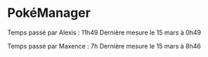 # PokéManager

Temps passé par Alexis : 11h49
Dernière mesure le 15 mars à 0h49

Temps passé par Maxence : 7h
Dernière mesure le 15 mars à 8h46